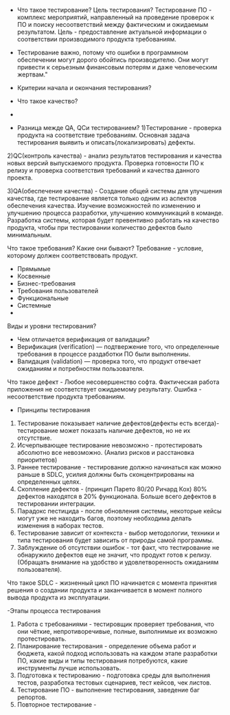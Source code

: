 - Что такое тестирование? Цель тестирования?
Тестирование ПО - комплекс мероприятий, направленный на проведение проверок к ПО и поиску несоответствий между фактическим и ожидаемым результатом.
Цель - предоставление актуальной информации о соответствии производимого продукта требованиям.

- Тестирование важно, потому что ошибки в программном обеспечении могут дорого обойтись производителю. 
Они могут привести к серьезным финансовым потерям и даже человеческим жертвам."

- Критерии начала и окончания тестирования?

- Что такое качество?
- 
- Разница межде QA, QCи тестированием?
1)Тестирование - проверка продукта на соответствие требованиям. Основная задача тестирования выявить и описать(локализировать) дефекты.

2)QC(контроль качества) - анализ результатов тестирования и качества новых версий выпускаемого продукта.
Проверка готовности ПО к релизу и проверка соответствия требований и качества данного проекта.

3)QA(обеспечение качества) - Создание общей системы для улучшения качества, где тестирование является только одним из аспектов обеспечения качества.
Изучение возможностей по изменению и улучшению процесса разработки, улучшению коммуникаций в команде. Разработка системы, 
которая будет превентивно работать на качество продукта, чтобы при тестировании количество дефектов было минимальным.

Что такое требования? Какие они бывают?
Требование - условие, которому должен соответствовать продукт.
- Прямымые
- Косвенные
- Бизнес-требования
- Требования пользователей
- Функциональные
- Системные
- 
Виды и уровни тестирования?
- Чем отличается верификация от валидации?
 - Верификация (verification) — подтвержение того, что определенные требования в процессе раздаботки ПО были выполнениы.
 - Валидация (validation) — проверка того, что продукт отвечает ожиданиям и потребностям пользователя.

Что такое дефект - Любое несовершенство софта. Фактическая работа приложения не соответствует ожидаемому результату.
Ошибка - несоответствие продукта требованиям.

 - Принципы тестирования 
 1) Тестирование показывает наличие дефектов(дефекты есть всегда)- тестирование может показать наличие дефектов, но не их отсутствие.
 2) Исчерпывающее тестирование невозможно - протестировать абсолютно все невозможно.
(Анализ рисков и расстановка приоритетов)
 3) Раннее тестирование - тестирование должно начинаться как можно раньше в SDLC, усилия должны быть сконцентрированы на определенных целях.
 4) Скопление дефектов - (принцип Парето 80/20 Ричард Кох) 80% дефектов находятся в 20% функционала. Больше всего дефектов в тестировании интеграции.
 5) Парадокс пестицида - после обновления системы, некоторые кейсы могут уже не находить багов, поэтому необходима делать изменения в наборах тестов.
 6) Тестирование зависит от контекста - выбор методологии, техники и типа тестирования будет зависить от природы самой программы.
 7) Заблуждение об отсутствии ошибок - тот факт, что тестирование не обнаружило дефектов еще не значит, что продукт готов к релизу.
(Обращать внимание на удобство и удовлетворенность ожиданиям пользователя).
 
 Что такое SDLC - жизненный цикл ПО начинается с момента принятия решения о создании продукта и заканчивается в момент полного вывода продукта из эксплуатации.
 
 -Этапы процесса тестирования
 1) Работа с требованиями - тестировщик проверяет требования, что они чёткие, непротиворечивые, полные, выполнимые их возможно протестировать.
 2) Планирование тестирования -  определение объема работ и бюджета, какой подход использовать на каждом этапе разработки ПО,
 какие виды и типы тестирования потребуются, какие инструменты лучше использовать.
 3) Подготовка к тестированию - подготовка среды для выполнения тестов, разработка тестовых сценариев, тест кейсов, чек листов.
 4) Тестирование ПО - выполнение тестирования, заведение баг репортов.
 5) Повторное тестирование - 
